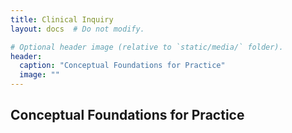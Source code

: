 ```yaml
---
title: Clinical Inquiry
layout: docs  # Do not modify.

# Optional header image (relative to `static/media/` folder).
header:
  caption: "Conceptual Foundations for Practice"
  image: ""
---
```


## Conceptual Foundations for Practice